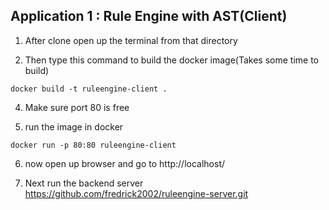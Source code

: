 
## Application 1 : Rule Engine with AST(Client)
   
1. After clone open up the terminal from that directory

3. Then type this command to build the docker image(Takes some time to build)

```
docker build -t ruleengine-client .
```

4. Make sure port 80 is free 

5. run the image in docker

```
docker run -p 80:80 ruleengine-client
```

6. now open up browser and go to http://localhost/

7. Next run the backend server https://github.com/fredrick2002/ruleengine-server.git
